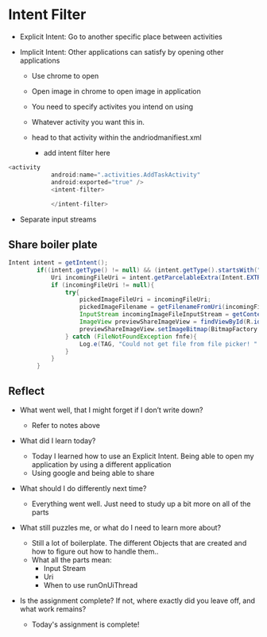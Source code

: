 # Intent Filter

- Explicit Intent: Go to another specific place between activities

- Implicit Intent: Other applications can satisfy by opening other applications
  - Use chrome to open
  - Open image in chrome to open image in application
  
  - You need to specify activites you intend on using
  - Whatever activity you want this in.
  - head to that activity within the andriodmanifiest.xml
    - add intent filter here


```java
<activity
            android:name=".activities.AddTaskActivity"
            android:exported="true" />
            <intent-filter>
                
            </intent-filter>
```

- Separate input streams


## Share boiler plate
```java
Intent intent = getIntent();
        if((intent.getType() != null) && (intent.getType().startsWith("image/"))){
            Uri incomingFileUri = intent.getParcelableExtra(Intent.EXTRA_STREAM);
            if (incomingFileUri != null){
                try{
                    pickedImageFileUri = incomingFileUri;
                    pickedImageFilename = getFilenameFromUri(incomingFileUri);
                    InputStream incomingImageFileInputStream = getContentResolver().openInputStream(incomingFileUri);
                    ImageView previewShareImageView = findViewById(R.id.previewShareImageView);
                    previewShareImageView.setImageBitmap(BitmapFactory.decodeStream(incomingImageFileInputStream));
                } catch (FileNotFoundException fnfe){
                    Log.e(TAG, "Could not get file from file picker! " + fnfe.getMessage(), fnfe);
                }
            }
        }

```

## Reflect

- What went well, that I might forget if I don’t write down?
  - Refer to notes above

- What did I learn today?
  - Today I learned how to use an Explicit Intent. Being able to open my application by using a different application
  - Using google and being able to share

- What should I do differently next time?
  - Everything went well. Just need to study up a bit more on all of the parts

- What still puzzles me, or what do I need to learn more about?
  - Still a lot of boilerplate. The different Objects that are created and how to figure out how to handle them..
  - What all the parts mean:
    - Input Stream
    - Uri
    - When to use runOnUiThread

- Is the assignment complete? If not, where exactly did you leave off, and what work remains?
  - Today's assignment is complete!
